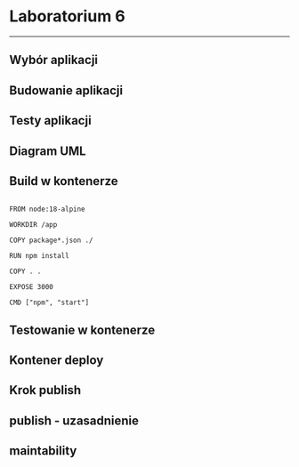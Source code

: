 # Laboratorium 6

---

## Wybór aplikacji

## Budowanie aplikacji

## Testy aplikacji

## Diagram UML

## Build w kontenerze

```

FROM node:18-alpine

WORKDIR /app

COPY package*.json ./

RUN npm install

COPY . .

EXPOSE 3000

CMD ["npm", "start"]

```

## Testowanie w kontenerze

## Kontener deploy

## Krok publish

## publish - uzasadnienie

## maintability

